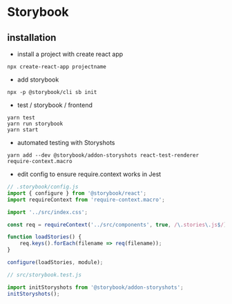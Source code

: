 # Storybook

## installation

- install a project with create react app

```
npx create-react-app projectname
```

- add storybook

```
npx -p @storybook/cli sb init
```

- test / storybook / frontend

```
yarn test
yarn run storybook
yarn start

```

- automated testing with Storyshots

```
yarn add --dev @storybook/addon-storyshots react-test-renderer require-context.macro

```

- edit config to ensure require.context works in Jest

```js
// .storybook/config.js
import { configure } from '@storybook/react';
import requireContext from 'require-context.macro';

import '../src/index.css';

const req = requireContext('../src/components', true, /\.stories\.js$/);

function loadStories() {
	req.keys().forEach(filename => req(filename));
}

configure(loadStories, module);
```

```js
// src/storybook.test.js

import initStoryshots from '@storybook/addon-storyshots';
initStoryshots();
```

